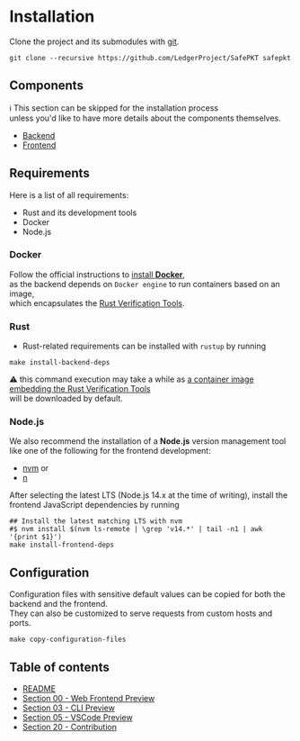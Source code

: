 # Installation

Clone the project and its submodules with [git](https://git-scm.com/).

```shell
git clone --recursive https://github.com/LedgerProject/SafePKT safepkt
```

## Components

ℹ️ This section can be skipped for the installation process  
unless you'd like to have more details about the components themselves.

 - [Backend](https://github.com/LedgerProject/safepkt_backend/blob/main/README.md)
 - [Frontend](https://github.com/LedgerProject/safepkt_frontend/blob/main/README.md)

## Requirements

Here is a list of all requirements:
 - Rust and its development tools
 - Docker
 - Node.js

### Docker

Follow the official instructions to [install **Docker**](https://docs.docker.com/get-docker/),  
  as the backend depends on `Docker engine` to run containers based on an image,  
  which encapsulates the [Rust Verification Tools](https://project-oak.github.io/rust-verification-tools/).

### Rust

 - Rust-related requirements can be installed with `rustup` by running

```shell
make install-backend-deps
```

⚠️ this command execution may take a while as [a container image embedding the Rust Verification Tools](https://hub.docker.com/r/thierrymarianne/contrib-rvt_r2ct-llvm-11/tags)  
will be downloaded by default.

### Node.js

We also recommend the installation of a **Node.js** version management tool
like one of the following for the frontend development:
- [nvm](https://github.com/nvm-sh/nvm) or
- [n](https://github.com/tj/n)

After selecting the latest LTS (Node.js 14.x at the time of writing),
install the frontend JavaScript dependencies by running

```shell
## Install the latest matching LTS with nvm
#$ nvm install $(nvm ls-remote | \grep 'v14.*' | tail -n1 | awk '{print $1}')
make install-frontend-deps
```

## Configuration

Configuration files with sensitive default values can be copied
for both the backend and the frontend.  
They can also be customized to serve requests from custom hosts and ports.

```shell
make copy-configuration-files
```

## Table of contents

 - [README](../README.md)
 - [Section 00 - Web Frontend Preview](./00-frontend-preview.md)
 - [Section 03 - CLI Preview](./03-cli-preview.md)
 - [Section 05 - VSCode Preview](./05-vscode-preview.md)
 - [Section 20 - Contribution](./20-contribution.md)
